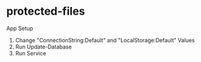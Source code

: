 # protected-files

App Setup

1. Change "ConnectionString:Default" and "LocalStorage:Default" Values
2. Run Update-Database
3. Run Service
